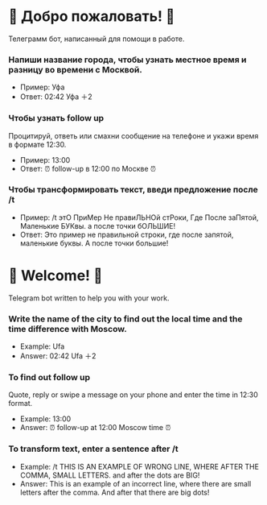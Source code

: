# 🤗 Добро пожаловать! 🤗
Телеграмм бот, написанный для помощи в работе. 

### Напиши название города, чтобы узнать местное время и разницу во времени с Москвой.
- Пример: Уфа
- Ответ: 02:42 Уфа ＋2

### Чтобы узнать follow up
Процитируй, ответь или смахни сообщение на телефоне и укажи время в формате 12:30.
- Пример: 13:00
- Ответ: ⏰ follow-up в 12:00 по Москве ⏰

### Чтобы трансформировать текст, введи предложение после /t
- Пример: /t этО ПриМер Не правиЛЬНОй стРоки, Где После заПятой, Маленькие БУКвы. а после точки бОЛЬШИЕ!
- Ответ: Это пример не правильной строки, где после запятой, маленькие буквы. А после точки большие!


# 🤗 Welcome! 🤗
Telegram bot written to help you with your work.

### Write the name of the city to find out the local time and the time difference with Moscow.
- Example: Ufa
- Answer: 02:42 Ufa ＋2

### To find out follow up
Quote, reply or swipe a message on your phone and enter the time in 12:30 format.
- Example: 13:00
- Answer: ⏰ follow-up at 12:00 Moscow time ⏰

### To transform text, enter a sentence after /t
- Example: /t THIS IS AN EXAMPLE OF WRONG LINE, WHERE AFTER THE COMMA, SMALL LETTERS. and after the dots are BIG!
- Answer: This is an example of an incorrect line, where there are small letters after the comma. And after that there are big dots!
